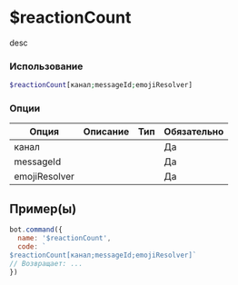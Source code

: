 # $reactionCount
desc
### Использование
```php
$reactionCount[канал;messageId;emojiResolver]
```

### Опции

| Опция | Описание | Тип | Обязательно |
|--------|-------------|------|----------|
| канал |  |  | Да | 
| messageId |  |  | Да | 
| emojiResolver |  |  | Да |
## Пример(ы)

```javascript
bot.command({
  name: '$reactionCount',
  code: `
$reactionCount[канал;messageId;emojiResolver]`
// Возвращает: ...
})
```
